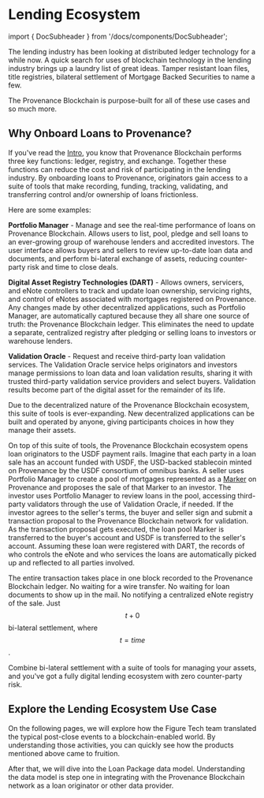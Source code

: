 # Lending Ecosystem

import { DocSubheader } from '/docs/components/DocSubheader';

<DocSubheader text='The guide uses the lending ecosystem as a very real example of building out a use case on top of Provenance Blockchain'
/>

The lending industry has been looking at distributed ledger technology for a while now. A quick search for uses of blockchain technology in the lending industry brings up a laundry list of great ideas. Tamper resistant loan files, title registries, bilateral settlement of Mortgage Backed Securities to name a few.

The Provenance Blockchain is purpose-built for all of these use cases and so much more.

## Why Onboard Loans to Provenance?

If you've read the [Intro](/docs/pb/ecosystem/financial-services-blockchain/), you know that Provenance Blockchain performs three key functions: ledger, registry, and exchange. Together these functions can reduce the cost and risk of participating in the lending industry. By onboarding loans to Provenance, originators gain access to a suite of tools that make recording, funding, tracking, validating, and transferring control and/or ownership of loans frictionless.

Here are some examples:

**Portfolio Manager** - Manage and see the real-time performance of loans on Provenance Blockchain. Allows users to list, pool, pledge and sell loans to an ever-growing group of warehouse lenders and accredited investors. The user interface allows buyers and sellers to review up-to-date loan data and documents, and perform bi-lateral exchange of assets, reducing counter-party risk and time to close deals.

**Digital Asset Registry Technologies (DART)** - Allows owners, servicers, and eNote controllers to track and update loan ownership, servicing rights, and control of eNotes associated with mortgages registered on Provenance. Any changes made by other decentralized applications, such as Portfolio Manager, are automatically captured because they all share one source of truth: the Provenance Blockchain ledger. This eliminates the need to update a separate, centralized registry after pledging or selling loans to investors or warehouse lenders.

**Validation Oracle** - Request and receive third-party loan validation services. The Validation Oracle service helps originators and investors manage permissions to loan data and loan validation results, sharing it with trusted third-party validation service providers and select buyers. Validation results become part of the digital asset for the remainder of its life.

Due to the decentralized nature of the Provenance Blockchain ecosystem, this suite of tools is ever-expanding. New decentralized applications can be built and operated by anyone, giving participants choices in how they manage their assets.

On top of this suite of tools, the Provenance Blockchain ecosystem opens loan originators to the USDF payment rails. Imagine that each party in a loan sale has an account funded with USDF, the USD-backed stablecoin minted on Provenance by the USDF consortium of omnibus banks. A seller uses Portfolio Manager to create a pool of mortgages represented as a [Marker](/docs/sdk/marker) on Provenance and proposes the sale of that Marker to an investor. The investor uses Portfolio Manager to review loans in the pool, accessing third-party validators through the use of Validation Oracle, if needed. If the investor agrees to the seller's terms, the buyer and seller sign and submit a transaction proposal to the Provenance Blockchain network for validation. As the transaction proposal gets executed, the loan pool Marker is transferred to the buyer's account and USDF is transferred to the seller's account. Assuming these loan were registered with DART, the records of who controls the eNote and who services the loans are automatically picked up and reflected to all parties involved.

The entire transaction takes place in one block recorded to the Provenance Blockchain ledger. No waiting for a wire transfer. No waiting for loan documents to show up in the mail. No notifying a centralized eNote registry of the sale. Just $$t+0$$ bi-lateral settlement, where $$t=time$$.

Combine bi-lateral settlement with a suite of tools for managing your assets, and you've got a fully digital lending ecosystem with zero counter-party risk.

## Explore the Lending Ecosystem Use Case

On the following pages, we will explore how the Figure Tech team translated the typical post-close events to a blockchain-enabled world. By understanding those activities, you can quickly see how the products mentioned above came to fruition.

After that, we will dive into the Loan Package data model. Understanding the data model is step one in integrating with the Provenance Blockchain network as a loan originator or other data provider.
